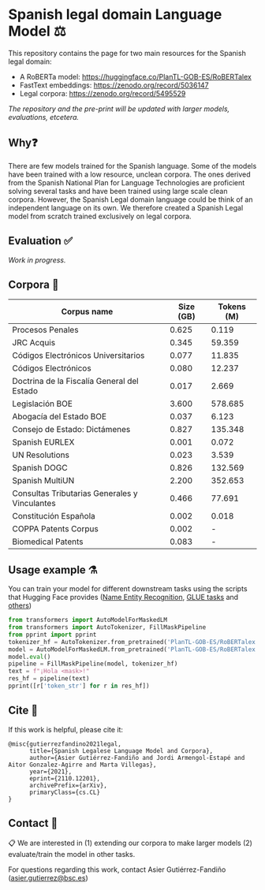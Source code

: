 # Spanish legal domain Language Model ⚖️
This repository contains the page for two main resources for the Spanish legal domain:
- A RoBERTa model: https://huggingface.co/PlanTL-GOB-ES/RoBERTalex
- FastText embeddings: https://zenodo.org/record/5036147
- Legal corpora: https://zenodo.org/record/5495529

*The repository and the pre-print will be updated with larger models, evaluations, etcetera.*

## Why❓
There are few models trained for the Spanish language. Some of the models have been trained with a low resource, unclean corpora. The ones derived from the Spanish National Plan for Language Technologies are proficient solving several tasks and have been trained using large scale clean corpora. However, the Spanish Legal domain language could be think of an independent language on its own. We therefore created a Spanish Legal model from scratch trained exclusively on legal corpora.

## Evaluation ✅
_Work in progress._

## Corpora 📃
| Corpus name                                   | Size (GB) | Tokens (M) |
|-----------------------------------------------|-----------|------------|
| Procesos Penales                              |     0.625 |      0.119 |
| JRC Acquis                                    |     0.345 |     59.359 |
| Códigos Electrónicos Universitarios           |     0.077 |     11.835 |
| Códigos Electrónicos                          |     0.080 |     12.237 |
| Doctrina de la Fiscalía General del Estado    |     0.017 |      2.669 |
| Legislación BOE                               |     3.600 |    578.685 |
| Abogacía del Estado BOE                       |     0.037 |      6.123 |
| Consejo de Estado: Dictámenes                 |     0.827 |    135.348 |
| Spanish EURLEX                                |     0.001 |      0.072 |
| UN Resolutions                                |     0.023 |      3.539 |
| Spanish DOGC                                  |     0.826 |    132.569 |
| Spanish MultiUN                               |     2.200 |    352.653 |
| Consultas Tributarias Generales y Vinculantes |     0.466 |     77.691 |
| Constitución Española                         |     0.002 |      0.018 |
| COPPA Patents Corpus                          |     0.002 |          - |
| Biomedical Patents                            |     0.083 |          - |


## Usage example ⚗️
You can train your model for different downstream tasks using the scripts that Hugging Face provides ([Name Entity Recognition](https://github.com/huggingface/transformers/blob/master/examples/pytorch/token-classification/run_ner.py), [GLUE tasks](https://github.com/huggingface/transformers/blob/master/examples/pytorch/text-classification/run_glue.py) and [others](https://github.com/huggingface/transformers/tree/master/examples/pytorch))

```python
from transformers import AutoModelForMaskedLM
from transformers import AutoTokenizer, FillMaskPipeline
from pprint import pprint
tokenizer_hf = AutoTokenizer.from_pretrained('PlanTL-GOB-ES/RoBERTalex')
model = AutoModelForMaskedLM.from_pretrained('PlanTL-GOB-ES/RoBERTalex')
model.eval()
pipeline = FillMaskPipeline(model, tokenizer_hf)
text = f"¡Hola <mask>!"
res_hf = pipeline(text)
pprint([r['token_str'] for r in res_hf])
```

## Cite 📣
If this work is helpful, please cite it:
```
@misc{gutierrezfandino2021legal,
      title={Spanish Legalese Language Model and Corpora}, 
      author={Asier Gutiérrez-Fandiño and Jordi Armengol-Estapé and Aitor Gonzalez-Agirre and Marta Villegas},
      year={2021},
      eprint={2110.12201},
      archivePrefix={arXiv},
      primaryClass={cs.CL}
}
```

## Contact 📧
📋 We are interested in (1) extending our corpora to make larger models (2) evaluate/train the model in other tasks.

For questions regarding this work, contact Asier Gutiérrez-Fandiño (<asier.gutierrez@bsc.es>)
